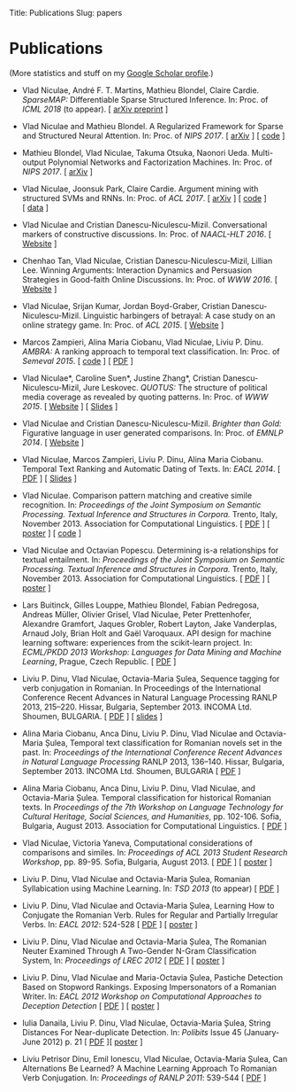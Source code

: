 Title: Publications
Slug: papers

# Publications

(More statistics and stuff on my [Google Scholar
profile](https://scholar.google.com/citations?user=7_3UAgQAAAAJ).)

* Vlad Niculae, André F. T. Martins, Mathieu Blondel, Claire Cardie.
*SparseMAP:* Differentiable Sparse Structured Inference.
In: Proc. of *ICML 2018* (to appear).
\[&nbsp;[arXiv preprint](https://arxiv.org/abs/1802.04223)&nbsp;\]

* Vlad Niculae and Mathieu Blondel.
A Regularized Framework for Sparse and Structured Neural Attention. In: Proc.
of *NIPS 2017*.
\[&nbsp;[arXiv](https://arxiv.org/abs/1705.07704)&nbsp;\]
\[&nbsp;[code](https://github.com/vene/sparse-structured-attention)&nbsp;\]

* Mathieu Blondel, Vlad Niculae, Takuma Otsuka, Naonori Ueda.
Multi-output Polynomial Networks and Factorization Machines. In: Proc. 
of *NIPS 2017*.
\[&nbsp;[arXiv](https://arxiv.org/abs/1705.07603)&nbsp;\]

* Vlad Niculae, Joonsuk Park, Claire Cardie.
Argument mining with structured SVMs and RNNs. In: Proc. of *ACL 2017*.
\[&nbsp;[arXiv](https://arxiv.org/abs/1704.06869)&nbsp;\]
\[&nbsp;[code](https://github.com/vene/marseille)&nbsp;\]
\[&nbsp;[data](http://joonsuk.org/)&nbsp;\]

* Vlad Niculae and Cristian Danescu-Niculescu-Mizil.
Conversational markers of constructive discussions. In: Proc. of *NAACL-HLT 2016*. \[ [Website](/constructive) \]

* Chenhao Tan, Vlad Niculae, Cristian Danescu-Niculescu-Mizil, Lillian Lee.
Winning Arguments: Interaction Dynamics and Persuasion Strategies in Good-faith Online Discussions. In: Proc. of *WWW 2016*.
\[ [Website](https://chenhaot.com/pages/changemyview.html) \]

* Vlad Niculae, Srijan Kumar, Jordan Boyd-Graber, Cristian Danescu-Niculescu-Mizil. Linguistic harbingers of betrayal: A case study
on an online strategy game. In: Proc. of *ACL 2015*.
\[ [Website](/betrayal) \]

* Marcos Zampieri, Alina Maria Ciobanu, Vlad Niculae, Liviu P. Dinu.
*AMBRA:* A ranking approach to temporal text classification. In: Proc. of *Semeval 2015*. \[ [code](http://github.com/vene/ambra) \] \[ [PDF](http://www.uni-koeln.de/~mzampier/papers/semeval2015.pdf) \]

* Vlad Niculae\*, Caroline Suen\*, Justine Zhang\*, Cristian Danescu-Niculescu-Mizil, Jure Leskovec. *QUOTUS:* The structure of political media coverage as revealed by quoting patterns. In: Proc. of *WWW 2015*. \[ [Website](http://snap.stanford.edu/quotus/) \] \[ [Slides](papers/quotus-talk-vlad-web.pdf) \]

* Vlad Niculae and Cristian Danescu-Niculescu-Mizil.
*Brighter than Gold:* Figurative language in user generated comparisons.
In: Proc. of *EMNLP 2014*. \[ [Website](/figurative-comparisons) \]

* Vlad Niculae, Marcos Zampieri, Liviu P. Dinu, Alina Maria Ciobanu.
Temporal Text Ranking and Automatic Dating of Texts. In: *EACL 2014*.
\[ [PDF](papers/eacl14-temporal.pdf) \] \[ [Slides](papers/eacl14-temporal-slides.pdf) \]

* Vlad Niculae. Comparison pattern matching and creative simile recognition. In:
*Proceedings of the Joint Symposium on Semantic Processing. Textual Inference
and Structures in Corpora.* Trento, Italy, November 2013. Association for
Computational Linguistics.
\[ [PDF](http://aclweb.org/anthology/W/W13/W13-3829.pdf) \] \[ [poster](papers/jssp13-similes-poster.pdf) \] \[ [code](https://github.com/vene/comparison-pattern) \]

* Vlad Niculae and Octavian Popescu. Determining is-a relationships for textual
entailment. In: *Proceedings of the Joint Symposium on Semantic Processing.
Textual Inference and Structures in Corpora.* Trento, Italy, November 2013.
Association for Computational Linguistics.
\[ [PDF](http://aclweb.org/anthology/W/W13/W13-3830.pdf) \] \[ [poster](papers/jssp-rte-poster.pdf) \]

* Lars Buitinck, Gilles Louppe, Mathieu Blondel, Fabian Pedregosa, Andreas
Müller, Olivier Grisel, Vlad Niculae, Peter Prettenhofer, Alexandre Gramfort,
Jaques Grobler, Robert Layton, Jake Vanderplas, Arnaud Joly, Brian Holt and
Gaël Varoquaux.
API design for machine learning software: experiences from the scikit-learn
project.  In: *ECML/PKDD 2013 Workshop: Languages for Data Mining and Machine
Learning*, Prague, Czech Republic.
\[ [PDF](http://orbi.ulg.ac.be/bitstream/2268/154357/1/paper.pdf) \]

* Liviu P. Dinu, Vlad Niculae, Octavia-Maria Șulea,
Sequence tagging for verb conjugation in Romanian.
In Proceedings of the International Conference Recent Advances in Natural
Language Processing RANLP 2013, 215–220. Hissar, Bulgaria, September 2013.
INCOMA Ltd. Shoumen, BULGARIA.
\[ [PDF](http://aclweb.org/anthology/R/R13/R13-1028.pdf) \] \[ [slides](papers/ranlp13-verbs-slides.pdf) \]

* Alina Maria Ciobanu, Anca Dinu, Liviu P. Dinu, Vlad Niculae and Octavia-Maria
Șulea, Temporal text classification for Romanian novels set in the past.  In:
*Proceedings of the International Conference Recent Advances in Natural
Language Processing* RANLP 2013, 136–140. Hissar, Bulgaria, September 2013.
INCOMA Ltd. Shoumen, BULGARIA
\[ [PDF](http://aclweb.org/anthology/R/R13/R13-1018.pdf) \]

* Alina Maria Ciobanu, Anca Dinu, Liviu P. Dinu, Vlad Niculae, and
Octavia-Maria Șulea. Temporal classification for historical Romanian texts. In
*Proceedings of the 7th Workshop on Language Technology for Cultural Heritage,
Social Sciences, and Humanities*, pp. 102-106.  Sofia, Bulgaria, August 2013.
Association for Computational Linguistics.
\[ [PDF](papers/latech13.pdf) \]

* Vlad Niculae, Victoria Yaneva,
Computational considerations of comparisons and similes. In: *Proceedings of ACL
2013 Student Research Workshop*, pp. 89-95. Sofia, Bulgaria, August 2013.
\[ [PDF](papers/aclsrw13.pdf) \] \[ [poster](papers/aclsrw13-poster.pdf) \]

* Liviu P. Dinu, Vlad Niculae and Octavia-Maria Șulea,
Romanian Syllabication using Machine Learning. In: *TSD 2013* (to appear)
\[ [PDF](papers/tsd13.pdf) \]

* Liviu P. Dinu, Vlad Niculae and Octavia-Maria Șulea,
Learning How to Conjugate the Romanian Verb. Rules for Regular and Partially
Irregular Verbs. In: *EACL 2012*: 524-528
\[ [PDF](papers/eacl12.pdf) \] \[ [poster](papers/eacl12-poster.pdf) \]

* Liviu P. Dinu, Vlad Niculae and Octavia-Maria Șulea,
The Romanian Neuter Examined Through A Two-Gender N-Gram Classification System,
In: *Proceedings of LREC 2012* \[ [PDF](papers/lrec12.pdf) \]
\[ [poster](papers/lrec12-poster.pdf) \]

* Liviu P. Dinu, Vlad Niculae and Maria-Octavia Șulea, Pastiche Detection Based
on Stopword Rankings. Exposing Impersonators of a Romanian Writer. In:
*EACL 2012 Workshop on Computational Approaches to Deception
Detection* \[ [PDF](papers/eacl12w.pdf) \]
\[ [poster](papers/eacl12w-poster.pdf) \]

* Iulia Danaila, Liviu P. Dinu, Vlad Niculae, Octavia-Maria Șulea, String
Distances For Near-duplicate Detection. In: *Polibits* Issue 45 (January-June 2012)
p. 21 \[ [PDF](papers/cicling12.pdf) \]\[ [poster](papers/cicling12-poster.pdf) \]

* Liviu Petrisor Dinu, Emil Ionescu, Vlad Niculae, Octavia-Maria Șulea,
Can Alternations Be Learned? A Machine Learning Approach To Romanian Verb Conjugation.
In: *Proceedings of RANLP 2011*: 539-544 \[ [PDF](http://www.aclweb.org/anthology/R11-1075) \]
